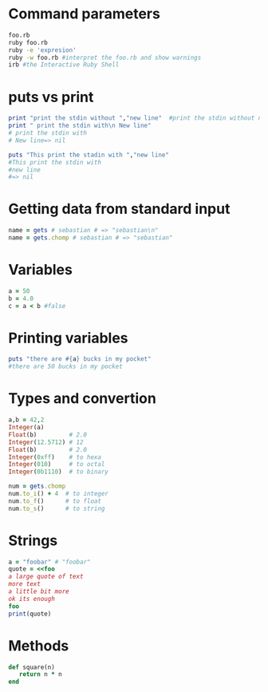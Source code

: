 Command parameters
===================

```bash
foo.rb
ruby foo.rb
ruby -e 'expresion'
ruby -w foo.rb #interpret the foo.rb and show warnings
irb #the Interactive Ruby Shell
```

puts vs print
==============
```ruby
print "print the stdin without ","new line"  #print the stdin without new line=> nil
print " print the stdin with\n New line"
# print the stdin with
# New line=> nil

puts "This print the stadin with ","new line"
#This print the stdin with
#new line
#=> nil
```

Getting data from standard input
=================================

```ruby
name = gets # sebastian # => "sebastian\n"
name = gets.chomp # sebastian # => "sebastian"
```

Variables
=========
```ruby
a = 50
b = 4.0
c = a < b #false
```

Printing variables
===================
```ruby
puts "there are #{a} bucks in my pocket"
#there are 50 bucks in my pocket
```

Types and convertion
=====================
```ruby
a,b = 42,2
Integer(a)
Float(b)         # 2.0
Integer(12.5712) # 12
Float(b)         # 2.0
Integer(0xff)    # to hexa
Integer(010)     # to octal
Integer(0b1110)  # to binary
```
```ruby
num = gets.chomp
num.to_i() + 4  # to integer
num.to_f()      # to float
num.to_s()      # to string
```

Strings
========
```ruby
a = "foobar" # "foobar"
quote = <<foo
a large quote of text
more text
a little bit more
ok its enough
foo
print(quote)
```










Methods
========

```ruby
def square(n)
   return n * n
end
```
